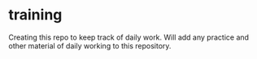 # training

Creating this repo to keep track of daily work.
Will add any practice and other material of daily working to this repository.